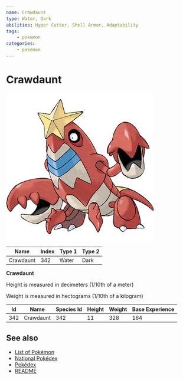```yaml
---
name: Crawdaunt
type: Water, Dark
abilities: Hyper Cutter, Shell Armor, Adaptability
tags:
    - pokemon
categories:
    - pokemon
---
```


# Crawdaunt


![Crawdaunt](images/342.png)

| **Name** | **Index** | **Type 1** | **Type 2** |
|----|----|----|----|
| Crawdaunt | 342 | Water | Dark  |

**Crawdaunt** 


Height is measured in decimeters (1/10th of a meter)

Weight is measured in hectograms (1/10th of a kilogram)

| **Id** | **Name** | **Species Id** | **Height** | **Weight** | **Base Experience** |
|--------|----------|----------------|------------|------------|---------------------|
| 342 | Crawdaunt | 342 | 11 | 328 | 164 |


## See also

- [List of Pokémon](../pokemon.md)
- [National Pokédex](../national_pokedex.md)
- [Pokédex](../pokedex.md)
- [README](../README.md)

